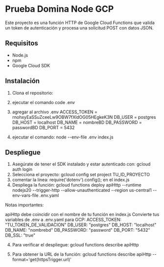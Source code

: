 # Prueba Domina Node GCP

Este proyecto es una función HTTP de Google Cloud Functions que valida un token de autenticación y procesa una solicitud POST con datos JSON.

## Requisitos

- Node.js
- npm
- Google Cloud SDK

## Instalación

1. Clona el repositorio:
2. ejecutar el comando code .env
3. agregar al archivo .env
ACCESS_TOKEN = rnohxyEaSSuZceeLw9OBW7fXldOG05HEgkeK3N
DB_USER =  postgres
DB_HOST = localhost
DB_NAME = nombreBD
DB_PASSWORD = passwordBD
DB_PORT = 5432

4. ejecutar el comando: node --env-file .env index.js

    
## Despliegue

1. Asegúrate de tener el SDK instalado y estar autenticado con: gcloud auth login
2. Selecciona el proyecto: gcloud config set project TU_ID_PROYECTO
3. comentar la linea: require('dotenv').config(); en el index.js
3. Despliega la función:
    gcloud functions deploy apiHttp --runtime nodejs20 --trigger-http --allow-unauthenticated --region us-central1 --env-vars-file .env.yaml

Notas importantes:

apiHttp debe coincidir con el nombre de tu función en index.js
Convierte tus variables de .env a .env.yaml para GCP: ACCESS_TOKEN: "TU_TOKEN_DE_VALIDACION"
DB_USER: "postgres"
DB_HOST: "localhost"
DB_NAME: "nombrebd"
DB_PASSWORD: "password"
DB_PORT: "5432"
DB_SSL: "true"

4. Para verificar el despliegue: gcloud functions describe apiHttp

5. Para obtener la URL de la función: gcloud functions describe apiHttp --format='get(httpsTrigger.url)'

